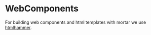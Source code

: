 # WebComponents
For building web components and html templates with mortar we use [htmlhammer](https://github.com/vsmid/htmlhammer).